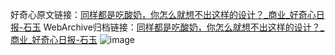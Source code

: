 好奇心原文链接：[同样都是吃酸奶，你怎么就想不出这样的设计？_商业_好奇心日报-石玉](https://www.qdaily.com/articles/6088.html)
WebArchive归档链接：[同样都是吃酸奶，你怎么就想不出这样的设计？_商业_好奇心日报-石玉](http://web.archive.org/web/20190623165904/https://www.qdaily.com/articles/6088.html)
![image](http://ww3.sinaimg.cn/large/007d5XDply1g3w9jt8t2aj30u06isnnz)